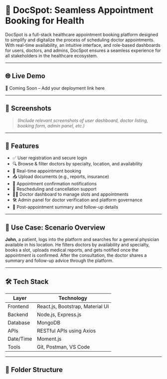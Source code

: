 # 🏥 DocSpot: Seamless Appointment Booking for Health

DocSpot is a full-stack healthcare appointment booking platform designed to simplify and digitalize the process of scheduling doctor appointments. With real-time availability, an intuitive interface, and role-based dashboards for users, doctors, and admins, DocSpot ensures a seamless experience for all stakeholders in the healthcare ecosystem.

---

## 🌐 Live Demo

🚀 Coming Soon – Add your deployment link here

---

## 📸 Screenshots

> *(Include relevant screenshots of user dashboard, doctor listing, booking form, admin panel, etc.)*

---

## 🧩 Features

- ✅ User registration and secure login
- 🔍 Browse & filter doctors by specialty, location, and availability
- 📅 Real-time appointment booking
- 📤 Upload documents (e.g., reports, insurance)
- 📨 Appointment confirmation notifications
- 🔁 Rescheduling and cancellation support
- 👨‍⚕️ Doctor dashboard to manage slots and appointments
- 🛠️ Admin panel for doctor verification and platform governance
- 📑 Post-appointment summary and follow-up details

---

## 🎯 Use Case: Scenario Overview

**John**, a patient, logs into the platform and searches for a general physician available in his location. He filters doctors by availability and specialty, books a slot, uploads medical reports, and gets notified once the appointment is confirmed. After the consultation, the doctor shares a summary and follow-up advice through the platform.

---

## 🛠️ Tech Stack

| Layer      | Technology                |
|------------|---------------------------|
| Frontend   | React.js, Bootstrap, Material UI |
| Backend    | Node.js, Express.js       |
| Database   | MongoDB                   |
| APIs       | RESTful APIs using Axios  |
| Date/Time  | Moment.js                 |
| Tools      | Git, Postman, VS Code     |

---

## 📁 Folder Structure


